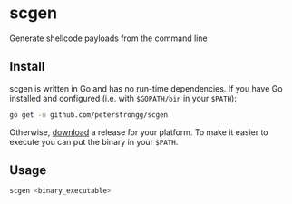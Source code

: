# scgen

Generate shellcode payloads from the command line

## Install
scgen is written in Go and has no run-time dependencies. If you have Go installed and configured (i.e. with `$GOPATH/bin` in your `$PATH`):
```bash
go get -u github.com/peterstrongg/scgen
```
Otherwise, [download](https://github.com/peterstrongg/scgen/releases) a release for your platform. To make it easier to execute you can put the binary in your `$PATH`.

## Usage
```bash
scgen <binary_executable>
```
